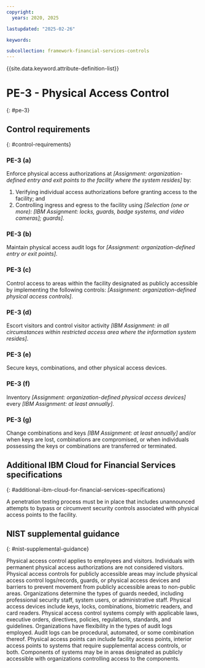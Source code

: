 ```yaml
---
copyright:
  years: 2020, 2025

lastupdated: "2025-02-26"

keywords:

subcollection: framework-financial-services-controls
---
```


{{site.data.keyword.attribute-definition-list}}

# PE-3 - Physical Access Control
{: #pe-3}

## Control requirements
{: #control-requirements}



### PE-3 (a)


Enforce physical access authorizations at _[Assignment: organization-defined entry and exit points to the facility where the system resides]_ by:
1. Verifying individual access authorizations before granting access to the facility; and
2. Controlling ingress and egress to the facility using _[Selection (one or more): _[IBM Assignment: locks, guards, badge systems, and video cameras]_; guards]_.


### PE-3 (b)


Maintain physical access audit logs for _[Assignment: organization-defined entry or exit points]_.


### PE-3 (c)


Control access to areas within the facility designated as publicly accessible by implementing the following controls: _[Assignment: organization-defined physical access controls]_.


### PE-3 (d)


Escort visitors and control visitor activity _[IBM Assignment: in all circumstances within restricted access area where the information system resides]_.


### PE-3 (e)


Secure keys, combinations, and other physical access devices.


### PE-3 (f)


Inventory _[Assignment: organization-defined physical access devices]_ every _[IBM Assignment: at least annually]_.


### PE-3 (g)


Change combinations and keys _[IBM Assignment: at least annually]_ and/or when keys are lost, combinations are compromised, or when individuals possessing the keys or combinations are transferred or terminated.






## Additional IBM Cloud for Financial Services specifications
{: #additional-ibm-cloud-for-financial-services-specifications}

A penetration testing process must be in place that includes unannounced attempts to bypass or circumvent security controls associated with physical access points to the facility.







## NIST supplemental guidance
{: #nist-supplemental-guidance}

Physical access control applies to employees and visitors. Individuals with permanent physical access authorizations are not considered visitors. Physical access controls for publicly accessible areas may include physical access control logs/records, guards, or physical access devices and barriers to prevent movement from publicly accessible areas to non-public areas. Organizations determine the types of guards needed, including professional security staff, system users, or administrative staff. Physical access devices include keys, locks, combinations, biometric readers, and card readers. Physical access control systems comply with applicable laws, executive orders, directives, policies, regulations, standards, and guidelines. Organizations have flexibility in the types of audit logs employed. Audit logs can be procedural, automated, or some combination thereof. Physical access points can include facility access points, interior access points to systems that require supplemental access controls, or both. Components of systems may be in areas designated as publicly accessible with organizations controlling access to the components.
